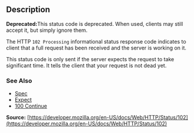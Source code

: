 ## Description

<aside class="art"><strong>Deprecated:</strong>This status code is deprecated. When used, clients may still accept it, but simply ignore them.</asde>

The HTTP `102 Processing` informational status response code indicates to client that a full request has been received and the server is working on it.

This status code is only sent if the server expects the request to take significant time. It tells the client that your request is not dead yet.

### See Also

- [Spec](https://tools.ietf.org/html/rfc2518#section-10.1)
- [Expect](https://developer.mozilla.org/en-US/docs/Web/HTTP/Headers/Expect)
- [100 Continue](https://http.cat/status/100)

**Source:** [https://developer.mozilla.org/en-US/docs/Web/HTTP/Status/102](https://developer.mozilla.org/en-US/docs/Web/HTTP/Status/102)
